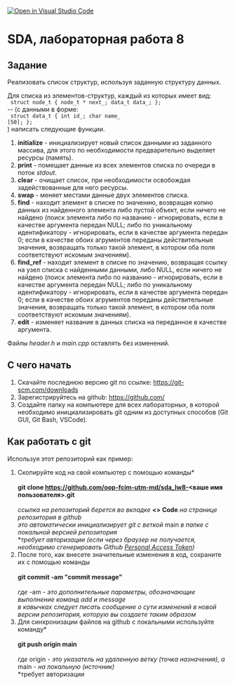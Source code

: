 [![Open in Visual Studio Code](https://classroom.github.com/assets/open-in-vscode-f059dc9a6f8d3a56e377f745f24479a46679e63a5d9fe6f495e02850cd0d8118.svg)](https://classroom.github.com/online_ide?assignment_repo_id=7186103&assignment_repo_type=AssignmentRepo)
# SDA, лабораторная работа 8

## Задание ##
Pеализовать список структур, используя заданную структуру данных.

Для списка из элементов-структур, каждый из которых имеет вид:
<br><code>
struct node_t
{
    node_t * next_;
    data_t data_;
};
</code><br>
-- (с данными в форме:
<br><code>
struct data_t
{
  int id_;
  char name_ [50];
};
</code><br>) написать следующие функции.

1. **initialize** - инициализирует новый список данными из заданного массива, для этого по необходимости предварительно выделяет ресурсы (память).
2. **print** - помещает данные из всех элементов списка по очереди в поток *stdout*.
3. **clear** - очищает список, при необходимости освобождая задействованные для него ресурсы.
4. **swap** - меняет местами данные двух элементов списка.
5. **find** - находит элемент в списке по значению, возвращая копию данных из найденного элемента либо пустой объект, если ничего не найдено (поиск элемента либо по названию - игнорировать, если в качестве аргумента передан NULL; либо по уникальному идентификатору - игнорировать, если в качестве аргумента передан 0; если в качестве обоих агрументов переданы действительные значения, возвращать только такой элемент, в котором оба поля соответствуют искомым значениям).
6. **find_ref** - находит элемент в списке по значению, возвращая ссылку на узел списка с найденными данными, либо NULL, если ничего не найдено (поиск элемента либо по названию - игнорировать, если в качестве аргумента передан NULL; либо по уникальному идентификатору - игнорировать, если в качестве аргумента передан 0; если в качестве обоих агрументов переданы действительные значения, возвращать только такой элемент, в котором оба поля соответствуют искомым значениям).
7. **edit** - изменяет название в данных списка на переданное в качестве аргумента.

Файлы _header.h_ и _main.cpp_ оставлять без изменений.

## С чего начать
1. Скачайте последнюю версию git по ссылке: https://git-scm.com/downloads
2. Зарегистрируйтесь на github: https://github.com/
3. Создайте папку на компьютере для всех лабораторных, в которой необходимо инициализировать git одним из доступных способов (Git GUI, Git Bash, VSCode).

## Как работать с git
Используя этот репозиторий как пример:
1. Скопируйте код на свой компьютер с помощью команды*<br><br>
**git clone https://github.com/oop-fcim-utm-md/sda_lw8-<ваше имя пользователя>.git**<br><br>
*ссылка на репозиторий берется во вкладке* **<> Code** *на странице репозитория в github*<br>
*это автоматически инициализирует git с веткой* main *в папке с локальной версией репозитория*<br>
**требует авторизации (если через браузер не получается, необходимо сгенерировать Github [Personal Access Token](https://docs.github.com/en/authentication/keeping-your-account-and-data-secure/creating-a-personal-access-token))*
2. После того, как внесете значительные изменения в код, cохраните их с помощью команды<br><br>
**git commit -am "commit message"**<br><br>
*где* -am - *это дополнительные параметры, обозначающие выполнение команд add и message*<br>
*в кавычках следует писать сообщение о сути изменений в новой версии репозитория, которую вы создаете таким образом*
3. Для синхронизации файлов на github с локальными используйте команду*<br><br>
**git push origin main**<br><br>
*где* origin - *это указатель на удаленную ветку (точка назначения), а* main - *на локальную (источник)*<br>
*требует авторизации
